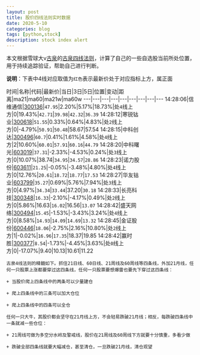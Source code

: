 ```yaml
---
layout: post
title: 股价四线法则实时数据
date: 2020-5-10
categories: blog
tags: [python,stock]
description: stock index alert
---
```



本文根据雪球大v[古泉](https://xueqiu.com/u/7148646888)的[古泉四线法则](https://xueqiu.com/7148646888/130498192)，计算了自己的一些自选股当前所处位置，用于持续追踪验证，帮助自己进行判断。

**说明**：下表中4线对应取值为`红色`表示最新价处于对应指标上方，属正面

时间|名称|代码|最新价|当日|3日|5日|位置|变动|距离|ma21|ma60|ma21w|ma60w
---|---|---|---|---|---|---|---|---
14:28:06|信维通信|[300136](https://xueqiu.com/S/SZ300136)|`47.95`|2.20%|5.17%|18.73%|处`4`线上方|0|19.43%|`42.71`|`39.98`|`42.32`|`36.39`
14:28:12|寒锐钴业|[300618](https://xueqiu.com/S/SZ300618)|`51.55`|0.33%|0.64%|4.83%|处`2`线上方|0|-4.79%|`50.91`|`50.48`|58.67|57.54
14:28:15|中科创达|[300496](https://xueqiu.com/S/SZ300496)|`60.7`|0.41%|1.61%|4.58%|处`4`线上方|2|10.60%|`60.01`|`57.91`|`60.16`|`44.79`
14:28:20|中科曙光|[603019](https://xueqiu.com/S/SH603019)|`37.31`|-2.33%|-4.53%|0.24%|处`3`线上方|0|10.07%|38.74|`34.95`|`34.57`|`28.86`
14:28:23|诺力股份|[603611](https://xueqiu.com/S/SH603611)|`21.25`|-0.05%|-3.48%|4.80%|处`4`线上方|0|12.76%|`20.61`|`18.72`|`18.77`|`17.53`
14:28:27|华友钴业|[603799](https://xueqiu.com/S/SH603799)|`35.27`|0.69%|5.76%|7.94%|处`3`线上方|0|4.97%|`34.34`|`33.44`|37.20|`30.18`
14:28:33|长亮科技|[300348](https://xueqiu.com/S/SZ300348)|`16.33`|-2.10%|-4.17%|0.49%|处`2`线上方|0|5.86%|16.63|`16.02`|16.56|`13.07`
14:28:42|盛天网络|[300494](https://xueqiu.com/S/SZ300494)|`15.45`|-1.53%|-3.43%|3.24%|处`4`线上方|0|8.58%|`14.93`|`14.09`|`14.69`|`13.32`
14:28:45|金证股份|[600446](https://xueqiu.com/S/SH600446)|`18.06`|-2.75%|2.16%|10.80%|处`2`线上方|1|-0.02%|`16.96`|`17.35`|18.37|19.85
14:28:42|赢时胜|[300377](https://xueqiu.com/S/SZ300377)|`8.54`|-1.73%|-4.45%|3.63%|处`0`线上方|0|-17.07%|9.40|10.13|10.61|11.22

```
古泉4线法则的精髓如下。抓住21日线、60日线、21周线及60周线等四条线，外加21月线，任何一只股票上涨都要穿过这四条线，任何一只股票要想爆雷也要先下穿过这四条线：

+ 当股价爬上四条线中的两条可以少量建仓

+ 爬上四条线中的三条可以加大仓位

+ 爬上四条线中的四条可以全仓

任何一只大牛，其股价都会坚守在21月线上方，不会轻易跌破21月线；相反，每跌破四条线中一条就减一些仓位：

+ 21周线可做为多空分水岭及警戒线，股价在21周线及60周线下方就要十分慎重，多看少做

+ 跌破全部四条线就要大幅减仓，甚至清仓，一旦跌破21月线，清仓观望
```